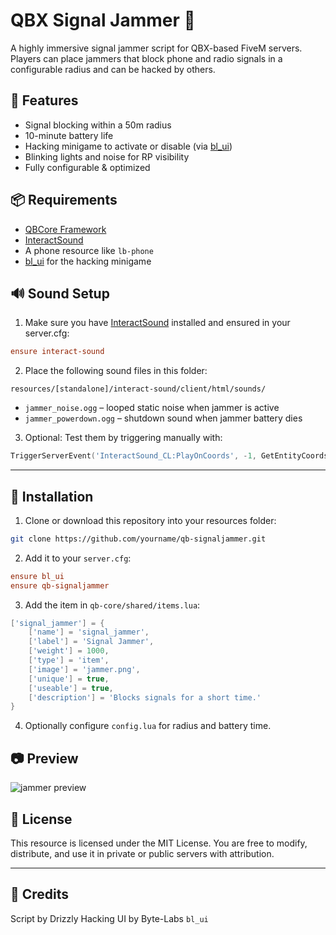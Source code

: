 # QBX Signal Jammer 📡

A highly immersive signal jammer script for QBX-based FiveM servers. Players can place jammers that block phone and radio signals in a configurable radius and can be hacked by others.

## 🔧 Features
- Signal blocking within a 50m radius
- 10-minute battery life
- Hacking minigame to activate or disable (via [bl_ui](https://github.com/Byte-Labs-Studio/bl_ui))
- Blinking lights and noise for RP visibility
- Fully configurable & optimized

## 📦 Requirements
- [QBCore Framework](https://github.com/qbcore-framework/qb-core)
- [InteractSound](https://github.com/plunkettscott/interact-sound)
- A phone resource like `lb-phone`
- [bl_ui](https://github.com/Byte-Labs-Studio/bl_ui) for the hacking minigame

## 🔊 Sound Setup

1. Make sure you have [InteractSound](https://github.com/plunkettscott/interact-sound) installed and ensured in your server.cfg:
```cfg
ensure interact-sound
```

2. Place the following sound files in this folder:
```
resources/[standalone]/interact-sound/client/html/sounds/
```
- `jammer_noise.ogg` – looped static noise when jammer is active
- `jammer_powerdown.ogg` – shutdown sound when jammer battery dies

3. Optional: Test them by triggering manually with:
```lua
TriggerServerEvent('InteractSound_CL:PlayOnCoords', -1, GetEntityCoords(PlayerPedId()), 'jammer_noise.ogg', 0.7)
```

---

## 🔌 Installation

1. Clone or download this repository into your resources folder:
```bash
git clone https://github.com/yourname/qb-signaljammer.git
```

2. Add it to your `server.cfg`:
```cfg
ensure bl_ui
ensure qb-signaljammer
```

3. Add the item in `qb-core/shared/items.lua`:
```lua
['signal_jammer'] = {
    ['name'] = 'signal_jammer',
    ['label'] = 'Signal Jammer',
    ['weight'] = 1000,
    ['type'] = 'item',
    ['image'] = 'jammer.png',
    ['unique'] = true,
    ['useable'] = true,
    ['description'] = 'Blocks signals for a short time.'
}
```

4. Optionally configure `config.lua` for radius and battery time.

## 📷 Preview

![jammer preview](https://i.imgur.com/vTK2wu9.png)

## 🪪 License

This resource is licensed under the MIT License. You are free to modify, distribute, and use it in private or public servers with attribution.

---

## 👥 Credits
Script by Drizzly 
Hacking UI by Byte-Labs `bl_ui`
